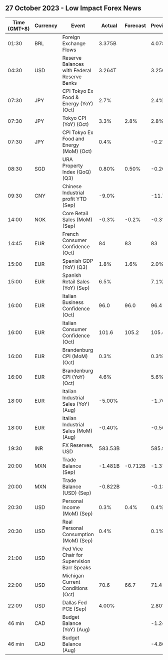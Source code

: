 ## 27 October 2023 - Low Impact Forex News

| Time (GMT+8) | Currency | Event | Actual | Forecast | Previous |
|------|----------|-------|--------|----------|----------|
| 01:30 | BRL | Foreign Exchange Flows | 3.375B |  | 4.078B |
| 04:30 | USD | Reserve Balances with Federal Reserve Banks | 3.264T |  | 3.250T |
| 07:30 | JPY | CPI Tokyo Ex Food & Energy (YoY) (Oct) | 2.7% |  | 2.4% |
| 07:30 | JPY | Tokyo CPI (YoY) (Oct) | 3.3% | 2.8% | 2.8% |
| 07:30 | JPY | CPI Tokyo Ex Food and Energy (MoM) (Oct) | 0.4% |  | -0.2% |
| 08:30 | SGD | URA Property Index (QoQ) (Q3) | 0.80% | 0.50% | -0.20% |
| 09:30 | CNY | Chinese Industrial profit YTD (Sep) | -9.0% |  | -11.7% |
| 14:00 | NOK | Core Retail Sales (MoM) (Sep) | -0.3% | -0.2% | -0.3% |
| 14:45 | EUR | French Consumer Confidence (Oct) | 84 | 83 | 83 |
| 15:00 | EUR | Spanish GDP (YoY) (Q3) | 1.8% | 1.6% | 2.0% |
| 15:00 | EUR | Spanish Retail Sales (YoY) (Sep) | 6.5% |  | 7.1% |
| 16:00 | EUR | Italian Business Confidence (Oct) | 96.0 | 96.0 | 96.4 |
| 16:00 | EUR | Italian Consumer Confidence (Oct) | 101.6 | 105.2 | 105.4 |
| 16:00 | EUR | Brandenburg CPI (MoM) (Oct) | 0.3% |  | 0.3% |
| 16:00 | EUR | Brandenburg CPI (YoY) (Oct) | 4.6% |  | 5.6% |
| 18:00 | EUR | Italian Industrial Sales (YoY) (Aug) | -5.00% |  | -1.70% |
| 18:00 | EUR | Italian Industrial Sales (MoM) (Aug) | -0.40% |  | -0.50% |
| 19:30 | INR | FX Reserves, USD | 583.53B |  | 585.90B |
| 20:00 | MXN | Trade Balance (Sep) | -1.481B | -0.712B | -1.377B |
| 20:00 | MXN | Trade Balance (USD) (Sep) | -0.822B |  | -0.139B |
| 20:30 | USD | Personal Income (MoM) (Sep) | 0.3% | 0.4% | 0.4% |
| 20:30 | USD | Real Personal Consumption (MoM) (Sep) | 0.4% |  | 0.1% |
| 21:00 | USD | Fed Vice Chair for Supervision Barr Speaks |  |  |  |
| 22:00 | USD | Michigan Current Conditions (Oct) | 70.6 | 66.7 | 71.4 |
| 22:09 | USD | Dallas Fed PCE (Sep) | 4.00% |  | 2.80% |
| 46 min | CAD | Budget Balance (YoY) (Aug) |  |  | -1.24B |
| 46 min | CAD | Budget Balance (Aug) |  |  | -4.86B |
